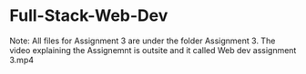 # Full-Stack-Web-Dev

Note: All files for Assignment 3 are under the folder Assignment 3. The video explaining the Assignemnt is outsite and it called Web dev assignment 3.mp4
